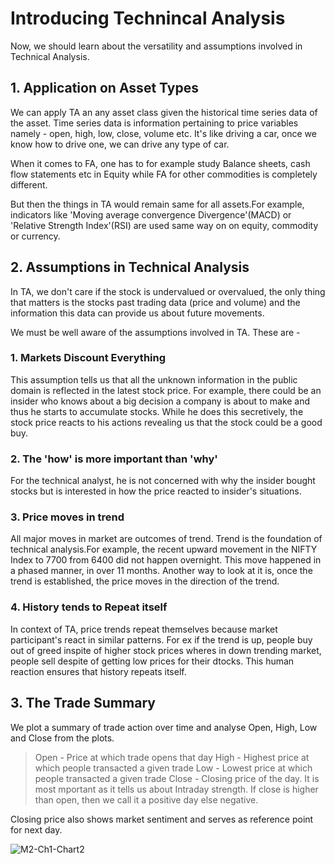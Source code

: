 # Introducing Technincal Analysis

Now, we should learn about the versatility and assumptions involved in Technical Analysis.

## 1. Application on Asset Types

We can apply TA an any asset class given the historical time series data of the asset. Time series data is information pertaining to price variables namely - open, high, low, close, volume etc. It's like driving a car, once we know how to drive one, we can drive any type of car.

When it comes to FA, one has to for example study Balance sheets, cash flow statements etc in Equity while FA for other commodities is completely different.

But then the things in TA would remain same for all assets.For example, indicators like 'Moving average convergence Divergence'(MACD) or 'Relative Strength Index'(RSI) are used same way on on equity, commodity or currency.

## 2. Assumptions in Technical Analysis

In TA, we don't care if the stock is undervalued or overvalued, the only thing that matters is the stocks past trading data (price and volume) and the information this data can provide us about future movements.

We must be well aware of the assumptions involved in TA. These are - 

### 1. Markets Discount Everything

This assumption tells us that all the unknown information in the public domain is reflected in the latest stock price. For example, there could be an insider who knows about a big decision a company is about to make and thus he starts to accumulate stocks. While he does this secretively, the stock price reacts to his actions revealing us that the stock could be a good buy.

### 2. The 'how' is more important than 'why'

For the technical analyst, he is not concerned with why the insider bought stocks but is interested in how the price reacted to insider's situations.

### 3. Price moves in trend

All major moves in market are outcomes of trend. Trend is the foundation of technical analysis.For example, the recent upward movement in the NIFTY Index to 7700 from 6400 did not happen overnight. This move happened in a phased manner, in over 11 months. Another way to look at it is, once the trend is established, the price moves in the direction of the trend.

### 4. History tends to Repeat itself

In context of TA, price trends repeat themselves because market participant's react in similar patterns. For ex if the trend is up, people buy out of greed inspite of higher stock prices wheres in down trending market, people sell despite of getting low prices for their dtocks. This human reaction ensures that history repeats itself.

## 3. The Trade Summary

We plot a summary of trade action over time and analyse Open, High, Low and Close from the plots.

> Open - Price at which trade opens that day
> High - Highest price at which people transacted a given trade
> Low - Lowest price at which people transacted a given trade
> Close - Closing price of the day. It is most mportant as it tells us about Intraday strength. If close is higher than open, then we call it a positive day else negative.

Closing price also shows market sentiment and serves as reference point for next day.

![M2-Ch1-Chart2](https://user-images.githubusercontent.com/62146744/80485272-b55ae280-8976-11ea-8734-6ff2108e51f6.jpg)






